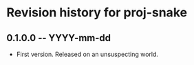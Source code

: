 # Revision history for proj-snake

## 0.1.0.0 -- YYYY-mm-dd

* First version. Released on an unsuspecting world.
